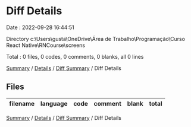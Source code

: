 # Diff Details

Date : 2022-09-28 16:44:51

Directory c:\\Users\\gusta\\OneDrive\\Área de Trabalho\\Programação\\Curso React Native\\RNCourse\\screens

Total : 0 files,  0 codes, 0 comments, 0 blanks, all 0 lines

[Summary](results.md) / [Details](details.md) / [Diff Summary](diff.md) / Diff Details

## Files
| filename | language | code | comment | blank | total |
| :--- | :--- | ---: | ---: | ---: | ---: |

[Summary](results.md) / [Details](details.md) / [Diff Summary](diff.md) / Diff Details
